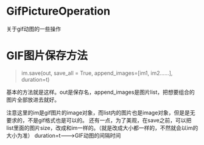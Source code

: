 # GifPictureOperation
关于gif动图的一些操作
# GIF图片保存方法
>  im.save(out, save_all = True, append_images=[im1, im2......], duration=t)

基本的方法就是这样。out是保存名，append_images是图片list，把想要组合的图片全部放进去就好。

注意这里的im是gif图片的image对象，而list内的图片也是image对象，但是是无要求的，不是gif格式也是可以的。
还有一点，为了美观，在save之前，可以把list里面的图片size，改成和im一样的。（就是改成大小都一样的，不然就会以im的大小为准）
duration=t--->GIF动图的间隔时间
